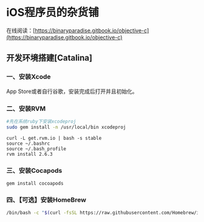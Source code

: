 # iOS程序员的杂货铺

在线阅读：[https://binaryparadise.gitbook.io/objective-c](https://binaryparadise.gitbook.io/objective-c)

## 开发环境搭建[Catalina]

### 一、安装Xcode

App Store或者自行谷歌，安装完成后打开并且初始化。

### 二、安装RVM

```bash
#先在系统ruby下安装xcodeproj
sudo gem install -n /usr/local/bin xcodeproj
```



```bas
curl -L get.rvm.io | bash -s stable
source ~/.bashrc
source ~/.bash_profile
rvm install 2.6.3
```



### 三、安装Cocapods

```shell
gem install cocoapods
```



### 四、【可选】安装HomeBrew

```bash
/bin/bash -c "$(curl -fsSL https://raw.githubusercontent.com/Homebrew/install/master/install.sh)"
```



